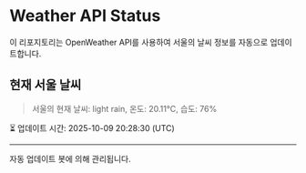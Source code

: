 
# Weather API Status

이 리포지토리는 OpenWeather API를 사용하여 서울의 날씨 정보를 자동으로 업데이트합니다.

## 현재 서울 날씨
> 서울의 현재 날씨: light rain, 온도: 20.11°C, 습도: 76%

⏳ 업데이트 시간: 2025-10-09 20:28:30 (UTC)

---
자동 업데이트 봇에 의해 관리됩니다.
